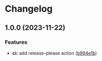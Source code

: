 # Changelog

## 1.0.0 (2023-11-22)


### Features

* **ci:** add release-please action ([b994e1b](https://github.com/grafana/loki-release/commit/b994e1bb5a36e7f6e1f0134a1ea104143d0bce3f))
